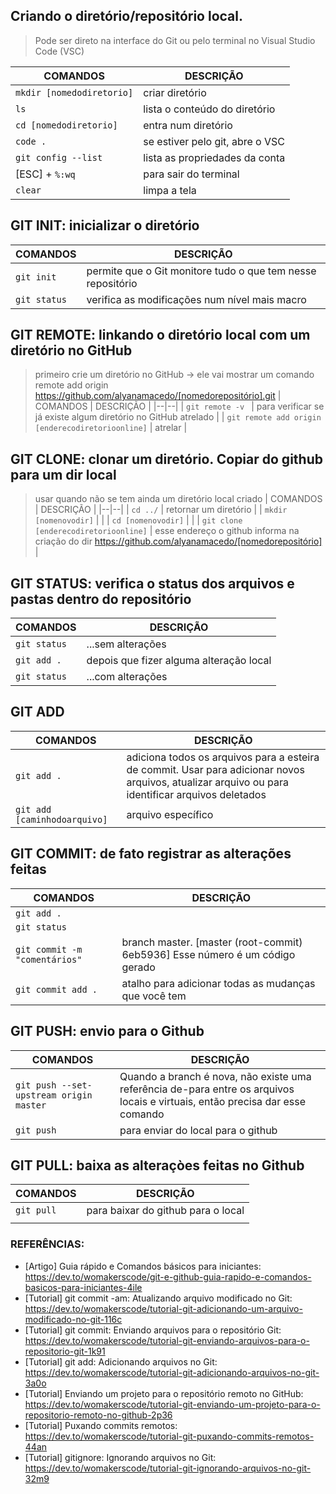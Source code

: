 ## Criando o diretório/repositório local. 
> Pode ser direto na interface do Git ou pelo terminal no Visual Studio Code (VSC)

|COMANDOS| DESCRIÇÃO |
|--|--|
| `mkdir [nomedodiretorio]` | criar diretório |
| `ls` | lista o conteúdo do diretório |
| `cd [nomedodiretorio]` | entra num diretório |
| `code .` | se estiver pelo git, abre o VSC |
| `git config --list` | lista as propriedades da conta |
| [ESC] + `%:wq` | para sair do terminal |
| `clear` | limpa a tela |

## GIT INIT: inicializar o diretório
| COMANDOS | DESCRIÇÃO |
|--|--|
| `git init` | permite que o Git monitore tudo o que tem nesse repositório |
| `git status` | verifica as modificações num nível mais macro
 
## GIT REMOTE: linkando o diretório local com um diretório no GitHub
> primeiro crie um diretório no GitHub -> ele vai mostrar um comando remote add origin https://github.com/alyanamacedo/[nomedorepositório].git
| COMANDOS | DESCRIÇÃO |
|--|--|
| `git remote -v ` | para verificar se já existe algum diretório no GitHub atrelado |
| `git remote add origin [enderecodiretorioonline]` | atrelar |

## GIT CLONE: clonar um diretório. Copiar do github para um dir local
> usar quando não se tem ainda um diretório local criado
| COMANDOS | DESCRIÇÃO |
|--|--|
| `cd ../` | retornar um diretório |
| `mkdir [nomenovodir]` |  |
| `cd [nomenovodir]` |  |
| `git clone [enderecodiretorioonline]` | esse endereço o github informa na criação do dir https://github.com/alyanamacedo/[nomedorepositório] |

## GIT STATUS: verifica o status dos arquivos e pastas dentro do repositório
| COMANDOS | DESCRIÇÃO |
|--|--|
| `git status` | ...sem alterações |
| `git add .` | depois que fizer alguma alteração local |
| `git status` | ...com alterações |

## GIT ADD
| COMANDOS | DESCRIÇÃO |
|--|--|
| `git add .` | adiciona todos os arquivos para a esteira de commit. Usar para adicionar novos arquivos, atualizar arquivo ou para identificar arquivos deletados |
| `git add [caminhodoarquivo]` | arquivo específico |
 
## GIT COMMIT: de fato registrar as alterações feitas
| COMANDOS | DESCRIÇÃO |
|--|--|
| `git add .` |  |
| `git status` |  |
| `git commit -m "comentários"` | branch master. [master (root-commit) 6eb5936] Esse número é um código gerado |
| `git commit add .` | atalho para adicionar todas as mudanças que você tem |

## GIT PUSH: envio para o Github
| COMANDOS | DESCRIÇÃO |
|--|--|
| `git push --set-upstream origin master` | Quando a branch é nova, não existe uma referência de-para entre os arquivos locais e virtuais, então precisa dar esse comando |
| `git push` | para enviar do local para o github |

## GIT PULL: baixa as alteraçòes feitas no Github
| COMANDOS | DESCRIÇÃO |
|--|--|
| `git pull` | para baixar do github para o local |
|  |  |

  ### REFERÊNCIAS:
  
 - [Artigo] Guia rápido e Comandos básicos para iniciantes: https://dev.to/womakerscode/git-e-github-guia-rapido-e-comandos-basicos-para-iniciantes-4ile
 - [Tutorial] git commit -am: Atualizando arquivo modificado no Git: https://dev.to/womakerscode/tutorial-git-adicionando-um-arquivo-modificado-no-git-116c
 - [Tutorial] git commit: Enviando arquivos para o repositório Git: https://dev.to/womakerscode/tutorial-git-enviando-arquivos-para-o-repositorio-git-1k91
 - [Tutorial] git add: Adicionando arquivos no Git: https://dev.to/womakerscode/tutorial-git-adicionando-arquivos-no-git-3a0o
 - [Tutorial] Enviando um projeto para o repositório remoto no GitHub: https://dev.to/womakerscode/tutorial-git-enviando-um-projeto-para-o-repositorio-remoto-no-github-2p36
 - [Tutorial] Puxando commits remotos: https://dev.to/womakerscode/tutorial-git-puxando-commits-remotos-44an
 - [Tutorial] gitignore: Ignorando arquivos no Git: https://dev.to/womakerscode/tutorial-git-ignorando-arquivos-no-git-32m9
